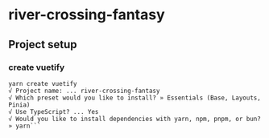 # river-crossing-fantasy

## Project setup

### create vuetify

```
yarn create vuetify
√ Project name: ... river-crossing-fantasy
√ Which preset would you like to install? » Essentials (Base, Layouts, Pinia)
√ Use TypeScript? ... Yes
√ Would you like to install dependencies with yarn, npm, pnpm, or bun? » yarn```
```


